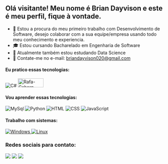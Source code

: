 ## Olá visitante! Meu nome é Brian Dayvison e este é meu perfil, fique à vontade.

- 💼 Estou a procura do meu primeiro trabalho com Desenvolvimento de Software, desejo colaborar com a sua equipe/empresa usando todo meu conhecimento e experiencia.
- 🎓 Estou cursando Bacharelado em Engenharia de Software
- 🔬 Atualmente também estou estudando Data Science
- 📩 Contate-me no e-mail: briandayvison020@gmail.com

#### Eu pratico essas tecnologias: 
![C#](https://img.shields.io/badge/C%23-239120?style=for-the-badge&logo=c-sharp&logoColor=white)
<img align="" alt="Rafa-Csharp" height="28" width="80" src="https://cdn.icon-icons.com/icons2/2530/PNG/512/java_button_icon_151928.png">

#### Vou aprender essas tecnologias:
![MySql](https://img.shields.io/badge/MySQL-005C84?style=for-the-badge&logo=mysql&logoColor=white)
![Python](https://img.shields.io/badge/Python-3776AB?style=for-the-badge&logo=python&logoColor=white)
![HTML](https://img.shields.io/badge/HTML-239120?style=for-the-badge&logo=html5&logoColor=white)
![CSS](https://img.shields.io/badge/CSS-239120?&style=for-the-badge&logo=css3&logoColor=white)
![JavaScript](https://img.shields.io/badge/JavaScript-F7DF1E?style=for-the-badge&logo=javascript&logoColor=black)

#### Trabalho com sistemas:
<div>	
	<a href="https://www.windows.com"> <img src="https://img.shields.io/badge/Windows-0078D6?style=for-the-badge&logo=windows&logoColor=white" alt="Windows"/> </a>
	<a href="https://www.kernel.org"> <img src="https://img.shields.io/badge/Linux-557C94?style=for-the-badge&logo=linux&logoColor=black" alt="Linux"/> </a>
</div>

### Redes sociais para contato:
<a href="https://instagram.com/dayvisonbrian" target="_blank"><img src="https://img.shields.io/badge/-Instagram-%23E4405F?style=for-the-badge&logo=instagram&logoColor=white" target="_blank"></a>
<a href="https://www.linkedin.com/in/briandayvison/" target="_blank"><img src="https://img.shields.io/badge/-LinkedIn-%230077B5?style=for-the-badge&logo=linkedin&logoColor=white" target="_blank"></a>
<a href = "mailto:briandayvison020@gmail.com"><img src="https://img.shields.io/badge/-Gmail-%23333?style=for-the-badge&logo=gmail&logoColor=white" target="_blank"></a>
